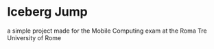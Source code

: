 # Iceberg Jump
a simple project made for the Mobile Computing exam at the Roma Tre University of Rome
